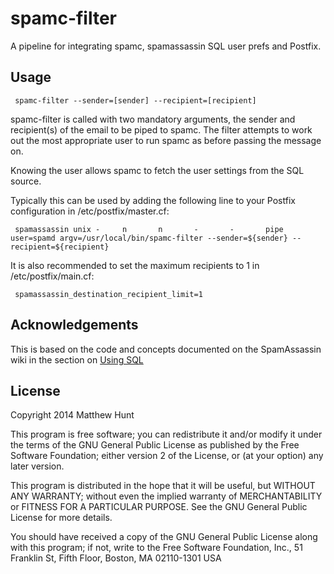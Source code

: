 spamc-filter
============

A pipeline for integrating spamc, spamassassin SQL user prefs and Postfix.

Usage
-----

     spamc-filter --sender=[sender] --recipient=[recipient]

spamc-filter is called with two mandatory arguments, the sender and recipient(s) of the email to be piped to spamc.  The filter attempts to work out the most appropriate user to run spamc as before passing the message on.

Knowing the user allows spamc to fetch the user settings from the SQL source.

Typically this can be used by adding the following line to your Postfix configuration in /etc/postfix/master.cf:

     spamassassin unix -     n       n       -       -       pipe user=spamd argv=/usr/local/bin/spamc-filter --sender=${sender} --recipient=${recipient}

It is also recommended to set the maximum recipients to 1 in /etc/postfix/main.cf:

     spamassassin_destination_recipient_limit=1

Acknowledgements
----------------

This is based on the code and concepts documented on the SpamAssassin wiki in the section on [Using SQL](http://wiki.apache.org/spamassassin/UsingSQL)

License
-------

Copyright 2014 Matthew Hunt

This program is free software; you can redistribute it and/or modify it under the terms of the GNU General Public License as published by the Free Software Foundation; either version 2 of the License, or (at your option) any later version.

This program is distributed in the hope that it will be useful, but WITHOUT ANY WARRANTY; without even the implied warranty of MERCHANTABILITY or FITNESS FOR A PARTICULAR PURPOSE.  See the GNU General Public License for more details.
 
You should have received a copy of the GNU General Public License along with this program; if not, write to the Free Software Foundation, Inc., 51 Franklin St, Fifth Floor, Boston, MA  02110-1301  USA

